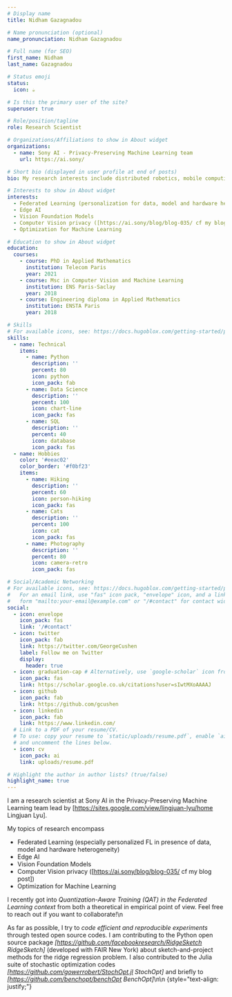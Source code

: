 ```yaml
---
# Display name
title: Nidham Gazagnadou

# Name pronunciation (optional)
name_pronunciation: Nidham Gazagnadou

# Full name (for SEO)
first_name: Nidham
last_name: Gazagnadou

# Status emoji
status:
  icon: ☕️

# Is this the primary user of the site?
superuser: true

# Role/position/tagline
role: Research Scientist

# Organizations/Affiliations to show in About widget
organizations:
  - name: Sony AI - Privacy-Preserving Machine Learning team
    url: https://ai.sony/

# Short bio (displayed in user profile at end of posts)
bio: My research interests include distributed robotics, mobile computing and programmable matter.

# Interests to show in About widget
interests:
  - Federated Learning (personalization for data, model and hardware heterogeneity)
  - Edge AI
  - Vision Foundation Models
  - Computer Vision privacy ([https://ai.sony/blog/blog-035/ cf my blog post])
  - Optimization for Machine Learning

# Education to show in About widget
education:
  courses:
    - course: PhD in Applied Mathematics
      institution: Telecom Paris
      year: 2021
    - course: Msc in Computer Vision and Machine Learning
      institution: ENS Paris-Saclay
      year: 2018
    - course: Engineering diploma in Applied Mathematics
      institution: ENSTA Paris
      year: 2018

# Skills
# For available icons, see: https://docs.hugoblox.com/getting-started/page-builder/#icons
skills:
  - name: Technical
    items:
      - name: Python
        description: ''
        percent: 80
        icon: python
        icon_pack: fab
      - name: Data Science
        description: ''
        percent: 100
        icon: chart-line
        icon_pack: fas
      - name: SQL
        description: ''
        percent: 40
        icon: database
        icon_pack: fas
  - name: Hobbies
    color: '#eeac02'
    color_border: '#f0bf23'
    items:
      - name: Hiking
        description: ''
        percent: 60
        icon: person-hiking
        icon_pack: fas
      - name: Cats
        description: ''
        percent: 100
        icon: cat
        icon_pack: fas
      - name: Photography
        description: ''
        percent: 80
        icon: camera-retro
        icon_pack: fas

# Social/Academic Networking
# For available icons, see: https://docs.hugoblox.com/getting-started/page-builder/#icons
#   For an email link, use "fas" icon pack, "envelope" icon, and a link in the
#   form "mailto:your-email@example.com" or "/#contact" for contact widget.
social:
  - icon: envelope
    icon_pack: fas
    link: '/#contact'
  - icon: twitter
    icon_pack: fab
    link: https://twitter.com/GeorgeCushen
    label: Follow me on Twitter
    display:
      header: true
  - icon: graduation-cap # Alternatively, use `google-scholar` icon from `ai` icon pack
    icon_pack: fas
    link: https://scholar.google.co.uk/citations?user=sIwtMXoAAAAJ
  - icon: github
    icon_pack: fab
    link: https://github.com/gcushen
  - icon: linkedin
    icon_pack: fab
    link: https://www.linkedin.com/
  # Link to a PDF of your resume/CV.
  # To use: copy your resume to `static/uploads/resume.pdf`, enable `ai` icons in `params.yaml`,
  # and uncomment the lines below.
  - icon: cv
    icon_pack: ai
    link: uploads/resume.pdf

# Highlight the author in author lists? (true/false)
highlight_name: true
---
```


I am a research scientist at Sony AI in the Privacy-Preserving Machine Learning team lead by [https://sites.google.com/view/lingjuan-lyu/home Lingjuan Lyu].

My topics of research encompass 
- Federated Learning (especially personalized FL in presence of data, model and hardware heterogeneity)
- Edge AI
- Vision Foundation Models
- Computer Vision privacy ([https://ai.sony/blog/blog-035/ cf my blog post])
- Optimization for Machine Learning

I recently got into *Quantization-Aware Training (QAT) in the Federated Learning context* from both a theoretical in empirical point of view. Feel free to reach out if you want to collaborate!\n

As far as possible, I try to *code efficient and reproducible experiments* through tested open source codes.
I am contributing to the Python open source package *[https://github.com/facebookresearch/RidgeSketch RidgeSketch]* (developed with FAIR New York) about sketch-and-project methods for the ridge regression problem.
I also contributed to the Julia suite of stochastic optimization codes *[https://github.com/gowerrobert/StochOpt.jl StochOpt]* and briefly to *[https://github.com/benchopt/benchOpt BenchOpt]*\n\n
{style="text-align: justify;"}
